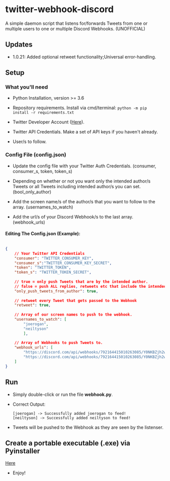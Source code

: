 # twitter-webhook-discord
A simple daemon script that listens for/forwards Tweets from one or multiple users to one or multiple Discord Webhooks.
(UNOFFICIAL) 

## Updates
- 1.0.21: Added optional retweet functionality;Universal error-handling. 

## Setup

### What you'll need

- Python Installation, version >= 3.6

- Repository requirements. Install via cmd/terminal: `python -m pip install -r requirements.txt`

- Twitter Developer Account ([Here](https://developer.twitter.com/en)).

- Twitter API Credentials. Make a set of API keys if you haven't already.

- User/s to follow.

### Config File (config.json)

- Update the config file with your Twitter Auth Credentials. (consumer, consumer_s, token, token_s)

- Depending on whether or not you want only the intended author/s Tweets or all Tweets including intended author/s you can set. (bool_only_author)

- Add the screen name/s of the author/s that you want to follow to the array. (usernames_to_watch)

- Add the url/s of your Discord Webhook/s to the last array. (webhook_urls) 

#### Editing The Config.json (Example):

```json

{
    // Your Twitter API Credentials
    "consumer": "TWITTER_CONSUMER_KEY",
    "consumer_s":"TWITTER_CONSUMER_KEY_SECRET",
    "token": "TWITTER_TOKEN",
    "token_s": "TWITTER_TOKEN_SECRET",
    
    // true = only push Tweets that are by the intended author.
    // false = push ALL replies, retweets etc that include the intended author.
    "only_push_tweets_from_author": true,
    
    // retweet every Tweet that gets passed to the Webhook
    "retweet": true, 
    
    // Array of our screen names to push to the webhook.
    "usernames_to_watch": [
        "joerogan",
        "neiltyson"
        ],
    
    // Array of Webhooks to push Tweets to.
    "webhook_urls": [
        "https://discord.com/api/webhooks/792164415010263085/Y0NKBZjh2wFZFoAS0VWhsoK0hMUfn_GM7Z8hPiIOYAyhldbCKM24mZbmd1D44Y4egJYf",
        "https://discord.com/api/webhooks/792164415010263085/Y0NKBZjh2wFZFoAS0VWhsoK0hMUfn_GM7Z8hPiIOYAyhldbCKM26mZbmf1D44Y4egJYa"
    ]
}
```

## Run 

- Simply double-click or run the file __webhook.py__.

- Correct Output:
    ```
    [joerogan] -> Successfully added joerogan to feed!
    [neiltyson] -> Successfully added neiltyson to feed!
    ```
- Tweets will be pushed to the Webhook as they are seen by the listenser.

## Create a portable executable (.exe) via Pyinstaller

[Here](https://github.com/chadgroom/twitter-webhook-discord/blob/main/pyinstaller.md)

- Enjoy!



